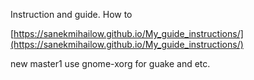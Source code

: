 Instruction and guide. How to

[https://sanekmihailow.github.io/My_guide_instructions/](https://sanekmihailow.github.io/My_guide_instructions/)

new master1
use gnome-xorg for guake and etc.
